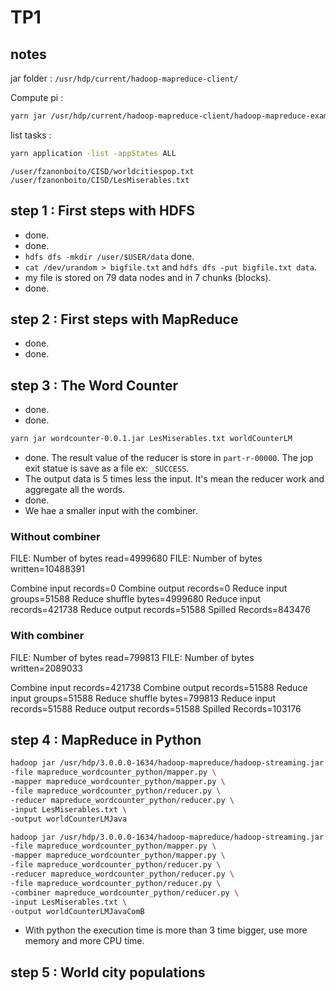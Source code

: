 # TP1

## notes

jar folder : `/usr/hdp/current/hadoop-mapreduce-client/`

Compute pi :

```bash
yarn jar /usr/hdp/current/hadoop-mapreduce-client/hadoop-mapreduce-examples.jar pi 10000 1000
```

list tasks :

```bash
yarn application -list -appStates ALL
```

`/user/fzanonboito/CISD/worldcitiespop.txt`
`/user/fzanonboito/CISD/LesMiserables.txt`

## step 1 : First steps with HDFS

- done.
- done.
- `hdfs dfs -mkdir /user/$USER/data` done.
- `cat /dev/urandom > bigfile.txt` and `hdfs dfs -put bigfile.txt data`.
- my file is stored on 79 data nodes and in 7 chunks (blocks).
- done.

## step 2 : First steps with MapReduce

- done.
- done.

## step 3 : The Word Counter

- done.
- done.

```bash
yarn jar wordcounter-0.0.1.jar LesMiserables.txt worldCounterLM
```

- done. The result value of the reducer is store in `part-r-00000`. The jop exit statue is save as a file ex: `_SUCCESS`.
- The output data is 5 times less the input. It's mean the reducer work and aggregate all the words.
- done.
- We hae a smaller input with the combiner.

### Without combiner

FILE: Number of bytes read=4999680
FILE: Number of bytes written=10488391

Combine input records=0
Combine output records=0
Reduce input groups=51588
Reduce shuffle bytes=4999680
Reduce input records=421738
Reduce output records=51588
Spilled Records=843476

### With combiner

FILE: Number of bytes read=799813
FILE: Number of bytes written=2089033

Combine input records=421738
Combine output records=51588
Reduce input groups=51588
Reduce shuffle bytes=799813
Reduce input records=51588
Reduce output records=51588
Spilled Records=103176

## step 4 : MapReduce in Python

```bash
hadoop jar /usr/hdp/3.0.0.0-1634/hadoop-mapreduce/hadoop-streaming.jar \
-file mapreduce_wordcounter_python/mapper.py \
-mapper mapreduce_wordcounter_python/mapper.py \
-file mapreduce_wordcounter_python/reducer.py \
-reducer mapreduce_wordcounter_python/reducer.py \
-input LesMiserables.txt \
-output worldCounterLMJava
```

```bash
hadoop jar /usr/hdp/3.0.0.0-1634/hadoop-mapreduce/hadoop-streaming.jar \
-file mapreduce_wordcounter_python/mapper.py \
-mapper mapreduce_wordcounter_python/mapper.py \
-file mapreduce_wordcounter_python/reducer.py \
-reducer mapreduce_wordcounter_python/reducer.py \
-file mapreduce_wordcounter_python/reducer.py \
-combiner mapreduce_wordcounter_python/reducer.py \
-input LesMiserables.txt \
-output worldCounterLMJavaComB
```

- With python the execution time is more than 3 time bigger, use more memory and more CPU time.

## step 5 : World city populations

